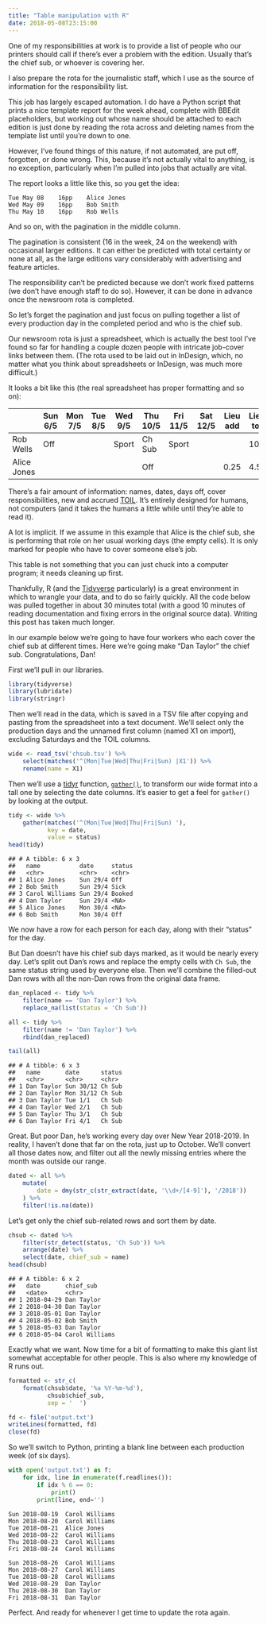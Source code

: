 ```yaml
---
title: "Table manipulation with R"
date: 2018-05-08T23:15:00
---
```


One of my responsibilities at work is to provide a list of people who our printers should call if there’s ever a problem with the edition. Usually that’s the chief sub, or whoever is covering her.

I also prepare the rota for the journalistic staff, which I use as the source of information for the responsibility list.

This job has largely escaped automation. I do have a Python script that prints a nice template report for the week ahead, complete with BBEdit placeholders, but working out whose name should be attached to each edition is just done by reading the rota across and deleting names from the template list until you’re down to one.

However, I’ve found things of this nature, if not automated, are put off, forgotten, or done wrong. This, because it’s not actually vital to anything, is no exception, particularly when I’m pulled into jobs that actually are vital.

The report looks a little like this, so you get the idea:

    Tue May 08    16pp    Alice Jones
    Wed May 09    16pp    Bob Smith
    Thu May 10    16pp    Rob Wells

And so on, with the pagination in the middle column.

The pagination is consistent (16 in the week, 24 on the weekend) with occasional larger editions. It can either be predicted with total certainty or none at all, as the large editions vary considerably with advertising and feature articles.

The responsibility can’t be predicted because we don’t work fixed patterns (we don’t have enough staff to do so). However, it can be done in advance once the newsroom rota is completed.

So let’s forget the pagination and just focus on pulling together a list of every production day in the completed period and who is the chief sub.

Our newsroom rota is just a spreadsheet, which is actually the best tool I’ve found so far for handling a couple dozen people with intricate job-cover links between them. (The rota used to be laid out in InDesign, which, no matter what you think about spreadsheets or InDesign, was much more difficult.)

It looks a bit like this (the real spreadsheet has proper formatting and so on):

<div class="table-container">
    <table>
        <thead>
            <tr>
                <th></th>
                <th>Sun 6/5</th>
                <th>Mon 7/5</th>
                <th>Tue 8/5</th>
                <th>Wed 9/5</th>
                <th>Thu 10/5</th>
                <th>Fri 11/5</th>
                <th>Sat 12/5</th>
                <th>Lieu add</th>
                <th>Lieu tot</th>
            </tr>
        </thead>
        <tbody>
            <tr>
                <td>Rob Wells</td>
                <td>Off</td>
                <td></td>
                <td></td>
                <td>Sport</td>
                <td>Ch Sub</td>
                <td>Sport</td>
                <td></td>
                <td></td>
                <td>10</td>
            </tr>
            <tr>
                <td>Alice Jones</td>
                <td></td>
                <td></td>
                <td></td>
                <td></td>
                <td>Off</td>
                <td></td>
                <td></td>
                <td>0.25</td>
                <td>4.5</td>
            </tr>
        </tbody>
    </table>
</div>

There’s a fair amount of information: names, dates, days off, cover responsibilities, new and accrued [TOIL][]. It’s entirely designed for humans, not computers (and it takes the humans a little while until they’re able to read it).

[TOIL]: https://www.gov.uk/overtime-your-rights/time-off-and-paid-leave

A lot is implicit. If we assume in this example that Alice is the chief sub, she is performing that role on her usual working days (the empty cells). It is only marked for people who have to cover someone else’s job.

This table is not something that you can just chuck into a computer program; it needs cleaning up first.

Thankfully, R (and the [Tidyverse][] particularly) is a great environment in which to wrangle your data, and to do so fairly quickly. All the code below was pulled together in about 30 minutes total (with a good 10 minutes of reading documentation and fixing errors in the original source data). Writing this post has taken much longer.

[Tidyverse]: https://www.tidyverse.org

In our example below we’re going to have four workers who each cover the chief sub at different times. Here we’re going make “Dan Taylor” the chief sub. Congratulations, Dan!

First we’ll pull in our libraries.

```r
library(tidyverse)
library(lubridate)
library(stringr)
```

Then we’ll read in the data, which is saved in a TSV file after copying and pasting from the spreadsheet into a text document. We’ll select only the production days and the unnamed first column (named X1 on import), excluding Saturdays and the TOIL columns.

```r
wide <- read_tsv('chsub.tsv') %>%
    select(matches('^(Mon|Tue|Wed|Thu|Fri|Sun) |X1')) %>%
    rename(name = X1)
```

Then we’ll use a [tidyr][] function, [`gather()`][gather], to transform our wide format into a tall one by selecting the date columns. It’s easier to get a feel for `gather()` by looking at the output.

[tidyr]: http://tidyr.tidyverse.org
[gather]: http://tidyr.tidyverse.org/reference/gather.html

```r
tidy <- wide %>%
    gather(matches('^(Mon|Tue|Wed|Thu|Fri|Sun) '),
           key = date,
           value = status)
head(tidy)
```

<!-- Comment to separate R code and output -->

    ## # A tibble: 6 x 3
    ##   name           date     status
    ##   <chr>          <chr>    <chr>
    ## 1 Alice Jones    Sun 29/4 Off
    ## 2 Bob Smith      Sun 29/4 Sick
    ## 3 Carol Williams Sun 29/4 Booked
    ## 4 Dan Taylor     Sun 29/4 <NA>
    ## 5 Alice Jones    Mon 30/4 <NA>
    ## 6 Bob Smith      Mon 30/4 Off

We now have a row for each person for each day, along with their “status” for the day.

But Dan doesn’t have his chief sub days marked, as it would be nearly every day. Let’s split out Dan’s rows and replace the empty cells with `Ch Sub`, the same status string used by everyone else. Then we’ll combine the filled-out Dan rows with all the non-Dan rows from the original data frame.

```r
dan_replaced <- tidy %>%
    filter(name == 'Dan Taylor') %>%
    replace_na(list(status = 'Ch Sub'))

all <- tidy %>%
    filter(name != 'Dan Taylor') %>%
    rbind(dan_replaced)

tail(all)
```

<!-- Comment to separate R code and output -->

    ## # A tibble: 6 x 3
    ##   name       date      status
    ##   <chr>      <chr>     <chr>
    ## 1 Dan Taylor Sun 30/12 Ch Sub
    ## 2 Dan Taylor Mon 31/12 Ch Sub
    ## 3 Dan Taylor Tue 1/1   Ch Sub
    ## 4 Dan Taylor Wed 2/1   Ch Sub
    ## 5 Dan Taylor Thu 3/1   Ch Sub
    ## 6 Dan Taylor Fri 4/1   Ch Sub

Great. But poor Dan, he’s working every day over New Year 2018-2019. In reality, I haven’t done that far on the rota, just up to October. We’ll convert all those dates now, and filter out all the newly missing entries where the month was outside our range.

```r
dated <- all %>%
    mutate(
        date = dmy(str_c(str_extract(date, '\\d+/[4-9]'), '/2018'))
    ) %>%
    filter(!is.na(date))
```

Let’s get only the chief sub-related rows and sort them by date.

```r
chsub <- dated %>%
    filter(str_detect(status, 'Ch Sub')) %>%
    arrange(date) %>%
    select(date, chief_sub = name)
head(chsub)
```

<!-- Comment to separate R code and output -->

    ## # A tibble: 6 x 2
    ##   date       chief_sub
    ##   <date>     <chr>
    ## 1 2018-04-29 Dan Taylor
    ## 2 2018-04-30 Dan Taylor
    ## 3 2018-05-01 Dan Taylor
    ## 4 2018-05-02 Bob Smith
    ## 5 2018-05-03 Dan Taylor
    ## 6 2018-05-04 Carol Williams

Exactly what we want. Now time for a bit of formatting to make this giant list somewhat acceptable for other people. This is also where my knowledge of R runs out.

```r
formatted <- str_c(
    format(chsub$date, '%a %Y-%m-%d'),
           chsub$chief_sub,
           sep = '  ')

fd <- file('output.txt')
writeLines(formatted, fd)
close(fd)
```

So we’ll switch to Python, printing a blank line between each production week (of six days).

```python
with open('output.txt') as f:
    for idx, line in enumerate(f.readlines()):
        if idx % 6 == 0:
            print()
        print(line, end='')
```

<!-- Comment to separate R code and output -->

    Sun 2018-08-19  Carol Williams
    Mon 2018-08-20  Carol Williams
    Tue 2018-08-21  Alice Jones
    Wed 2018-08-22  Carol Williams
    Thu 2018-08-23  Carol Williams
    Fri 2018-08-24  Carol Williams

    Sun 2018-08-26  Carol Williams
    Mon 2018-08-27  Carol Williams
    Tue 2018-08-28  Carol Williams
    Wed 2018-08-29  Dan Taylor
    Thu 2018-08-30  Dan Taylor
    Fri 2018-08-31  Dan Taylor

Perfect. And ready for whenever I get time to update the rota again.
